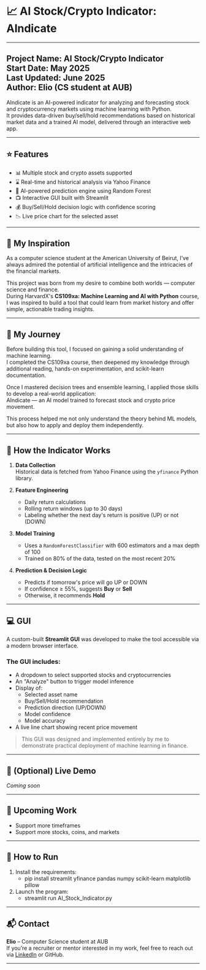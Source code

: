 # 📈 AI Stock/Crypto Indicator: AIndicate

---
**Project Name:** AI Stock/Crypto Indicator  
**Start Date:** May 2025  
**Last Updated:** June 2025  
**Author:** Elio (CS student at AUB)
---

AIndicate is an AI-powered indicator for analyzing and forecasting stock and cryptocurrency markets using machine learning with Python.  
It provides data-driven buy/sell/hold recommendations based on historical market data and a trained AI model, delivered through an interactive web app.

---

## ⭐ Features

- 📊 Multiple stock and crypto assets supported  
- ⌛ Real-time and historical analysis via Yahoo Finance  
- 🤖 AI-powered prediction engine using Random Forest  
- 📺 Interactive GUI built with Streamlit  
- 💰 Buy/Sell/Hold decision logic with confidence scoring  
- 📉 Live price chart for the selected asset

---

## 🧠 My Inspiration

As a computer science student at the American University of Beirut, I’ve always admired the potential of artificial intelligence and the intricacies of the financial markets.

This project was born from my desire to combine both worlds — computer science and finance.  
During HarvardX's **CS109xa: Machine Learning and AI with Python** course, I was inspired to build a tool that could learn from market history and offer simple, actionable trading insights.

---

## 📖 My Journey

Before building this tool, I focused on gaining a solid understanding of machine learning.  
I completed the CS109xa course, then deepened my knowledge through additional reading, hands-on experimentation, and scikit-learn documentation.

Once I mastered decision trees and ensemble learning, I applied those skills to develop a real-world application:  
AIndicate — an AI model trained to forecast stock and crypto price movement.

This process helped me not only understand the theory behind ML models, but also how to apply and deploy them independently.

---

## 🔧 How the Indicator Works

1. **Data Collection**  
   Historical data is fetched from Yahoo Finance using the `yfinance` Python library.

2. **Feature Engineering**  
   - Daily return calculations  
   - Rolling return windows (up to 30 days)  
   - Labeling whether the next day's return is positive (UP) or not (DOWN)

3. **Model Training**  
   - Uses a `RandomForestClassifier` with 600 estimators and a max depth of 100  
   - Trained on 80% of the data, tested on the most recent 20%

4. **Prediction & Decision Logic**  
   - Predicts if tomorrow's price will go UP or DOWN  
   - If confidence ≥ 55%, suggests **Buy** or **Sell**  
   - Otherwise, it recommends **Hold**

---

## 💻 GUI

A custom-built **Streamlit GUI** was developed to make the tool accessible via a modern browser interface.

### The GUI includes:

- A dropdown to select supported stocks and cryptocurrencies  
- An "Analyze" button to trigger model inference  
- Display of:
  - Selected asset name
  - Buy/Sell/Hold recommendation
  - Prediction direction (UP/DOWN)
  - Model confidence
  - Model accuracy  
- A live line chart showing recent price movement

> This GUI was designed and implemented entirely by me to demonstrate practical deployment of machine learning in finance.

---

## 🚀 (Optional) Live Demo

*Coming soon*

---

## 🚧 Upcoming Work
  
- Support more timeframes
- Support more stocks, coins, and markets

---

## 📂 How to Run

1. Install the requirements:
    - pip install streamlit yfinance pandas numpy scikit-learn matplotlib pillow
2. Launch the program:
    - streamlit run AI_Stock_Indicator.py
    
---

## 📬 Contact

**Elio** – Computer Science student at AUB  
If you’re a recruiter or mentor interested in my work, feel free to reach out via [LinkedIn](www.linkedin.com/in/elio-ishak-b702a0330) or GitHub.

---